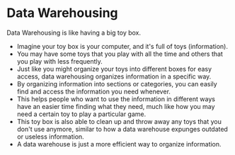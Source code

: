 # Data Warehousing

Data Warehousing is like having a big toy box.

* Imagine your toy box is your computer, and it's full of toys (information).
* You may have some toys that you play with all the time and others that you play with less frequently.
* Just like you might organize your toys into different boxes for easy access, data warehousing organizes information in a specific way.
* By organizing information into sections or categories, you can easily find and access the information you need whenever. 
* This helps people who want to use the information in different ways have an easier time finding what they need, much like how you may need a certain toy to play a particular game.
* This toy box is also able to clean up and throw away any toys that you don't use anymore, similar to how a data warehouse expunges outdated or useless information.
* A data warehouse is just a more efficient way to organize information.
